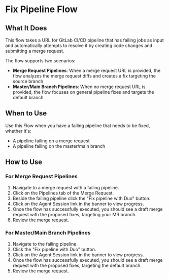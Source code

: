 # Fix Pipeline Flow

## What It Does

This flow takes a URL for GitLab CI/CD pipeline that has failing jobs as input and automatically attempts to resolve it by creating code changes and submitting a merge request.

The flow supports two scenarios:

- **Merge Request Pipelines**: When a merge request URL is provided, the flow analyzes the merge request diffs and creates a fix targeting the source branch
- **Master/Main Branch Pipelines**: When no merge request URL is provided, the flow focuses on general pipeline fixes and targets the default branch

## When to Use

Use this Flow when you have a failing pipeline that needs to be fixed, whether it's:

- A pipeline failing on a merge request
- A pipeline failing on the master/main branch

## How to Use

### For Merge Request Pipelines

1. Navigate to a merge request with a failing pipeline.
1. Click on the Pipelines tab of the Merge Request.
1. Beside the failing pipeline click the "Fix pipeline with Duo" button.
1. Click on the Agent Session link in the banner to view progress.
1. Once the flow has successfully executed, you should see a draft merge request with the proposed fixes, targeting your MR branch.
1. Review the merge request.

### For Master/Main Branch Pipelines

1. Navigate to the failing pipeline.
1. Click the "Fix pipeline with Duo" button.
1. Click on the Agent Session link in the banner to view progress.
1. Once the flow has successfully executed, you should see a draft merge request with the proposed fixes, targeting the default branch.
1. Review the merge request.
